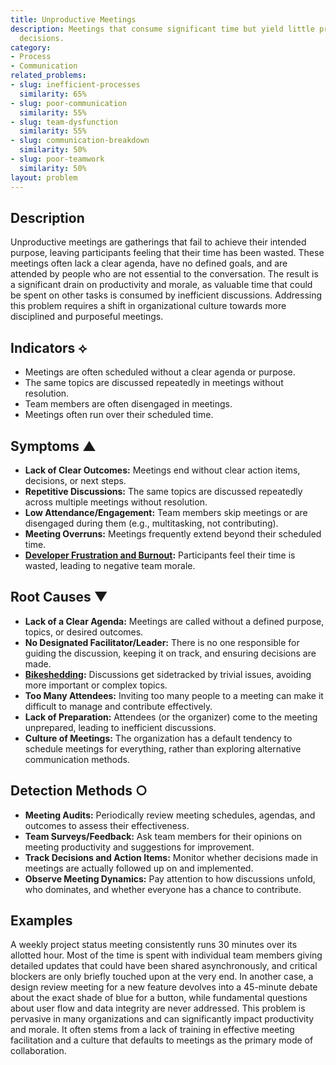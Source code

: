 ```yaml
---
title: Unproductive Meetings
description: Meetings that consume significant time but yield little progress or concrete
  decisions.
category:
- Process
- Communication
related_problems:
- slug: inefficient-processes
  similarity: 65%
- slug: poor-communication
  similarity: 55%
- slug: team-dysfunction
  similarity: 55%
- slug: communication-breakdown
  similarity: 50%
- slug: poor-teamwork
  similarity: 50%
layout: problem
---
```


## Description
Unproductive meetings are gatherings that fail to achieve their intended purpose, leaving participants feeling that their time has been wasted. These meetings often lack a clear agenda, have no defined goals, and are attended by people who are not essential to the conversation. The result is a significant drain on productivity and morale, as valuable time that could be spent on other tasks is consumed by inefficient discussions. Addressing this problem requires a shift in organizational culture towards more disciplined and purposeful meetings.

## Indicators ⟡
- Meetings are often scheduled without a clear agenda or purpose.
- The same topics are discussed repeatedly in meetings without resolution.
- Team members are often disengaged in meetings.
- Meetings often run over their scheduled time.

## Symptoms ▲

- **Lack of Clear Outcomes:** Meetings end without clear action items, decisions, or next steps.
- **Repetitive Discussions:** The same topics are discussed repeatedly across multiple meetings without resolution.
- **Low Attendance/Engagement:** Team members skip meetings or are disengaged during them (e.g., multitasking, not contributing).
- **Meeting Overruns:** Meetings frequently extend beyond their scheduled time.
- **[Developer Frustration and Burnout](developer-frustration-and-burnout.md):** Participants feel their time is wasted, leading to negative team morale.

## Root Causes ▼

- **Lack of a Clear Agenda:** Meetings are called without a defined purpose, topics, or desired outcomes.
- **No Designated Facilitator/Leader:** There is no one responsible for guiding the discussion, keeping it on track, and ensuring decisions are made.
- **[Bikeshedding](bikeshedding.md):** Discussions get sidetracked by trivial issues, avoiding more important or complex topics.
- **Too Many Attendees:** Inviting too many people to a meeting can make it difficult to manage and contribute effectively.
- **Lack of Preparation:** Attendees (or the organizer) come to the meeting unprepared, leading to inefficient discussions.
- **Culture of Meetings:** The organization has a default tendency to schedule meetings for everything, rather than exploring alternative communication methods.

## Detection Methods ○

- **Meeting Audits:** Periodically review meeting schedules, agendas, and outcomes to assess their effectiveness.
- **Team Surveys/Feedback:** Ask team members for their opinions on meeting productivity and suggestions for improvement.
- **Track Decisions and Action Items:** Monitor whether decisions made in meetings are actually followed up on and implemented.
- **Observe Meeting Dynamics:** Pay attention to how discussions unfold, who dominates, and whether everyone has a chance to contribute.

## Examples
A weekly project status meeting consistently runs 30 minutes over its allotted hour. Most of the time is spent with individual team members giving detailed updates that could have been shared asynchronously, and critical blockers are only briefly touched upon at the very end. In another case, a design review meeting for a new feature devolves into a 45-minute debate about the exact shade of blue for a button, while fundamental questions about user flow and data integrity are never addressed. This problem is pervasive in many organizations and can significantly impact productivity and morale. It often stems from a lack of training in effective meeting facilitation and a culture that defaults to meetings as the primary mode of collaboration.